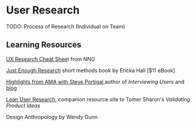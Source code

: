 # User Research

TODO: Process of Research \(Individual on Team\)

## Learning Resources

[UX Research Cheat Shee](https://www.nngroup.com/articles/ux-research-cheat-sheet/)t from NNG

[Just Enough Research](https://abookapart.com/products/just-enough-research) short methods book by Ericka Hall \[$11 eBook\]

[Highlights from AMA with Steve Portigal ](https://www.portigal.com/highlights-from-my-ask-me-anything-with-what-users-do/)author of _Interviewing Users_ and [blog](http://rosenfeldmedia.com/category/interviewing-users/)

[Lean User Research](http://www.leanresearch.co/), companion resource site to Tomer Sharon's _Validating Product Ideas_

Design Anthropology by Wendy Gunn

